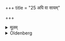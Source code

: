 +++
title = "25 अपि वा सायम्"

+++

<details><summary>मूलम्</summary>

अपि वा सायम् २५
</details>

<details><summary>Oldenberg</summary>

25. Or (he should fetch water only) in the evening.
</details>
